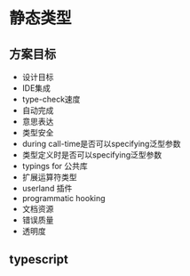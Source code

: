 # 静态类型

## 方案目标

- 设计目标
- IDE集成
- type-check速度
- 自动完成
- 意思表达
- 类型安全
- during call-time是否可以specifying泛型参数
- 类型定义时是否可以specifying泛型参数
- typings for 公共库
- 扩展运算符类型
- userland 插件
- programmatic hooking
- 文档资源
- 错误质量
- 透明度

## typescript
